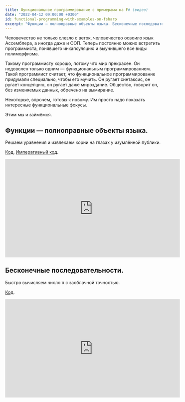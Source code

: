 ```yaml
---
title: Функциональное программирование с примерами на F# (видео)
date: "2022-04-12 09:00:00 +0300"
id: functional-programming-with-examples-on-fsharp
excerpt: "Функции — полноправные объекты языка. Бесконечные последовательности."
---
```


Человечество не только слезло с веток, человечество освоило язык Ассемблера, а иногда даже и ООП. Теперь постоянно можно встретить программиста, понявшего инкапсуляцию и выучившего все виды полиморфизма.

Такому программисту хорошо, потому что мир прекрасен. Он недоволен только одним — функциональным программированием. Такой программист считает, что функциональное программирование придумали специально, чтобы его мучить. Он ругает синтаксис, он ругает концепцию, он ругает даже мироздание. Общество, говорит он, без изменяемых данных, обречено на вымирание.

Некоторые, впрочем, готовы к новому. Им просто надо показать интересные функциональные фокусы.

Этим мы и займёмся.

## Функции — полноправные объекты языка.

Решаем уравнения и извлекаем корни на глазах у изумлённой публики.

[Код](https://github.com/markshevchenko/sifsp/blob/main/sifsp/Functions.fsx),
[Императивный код](https://github.com/markshevchenko/sifsp/blob/main/imperative/main.c).

<div class="video">
    <iframe width="560" height="315" src="https://www.youtube.com/embed/RH1cIyLx73g" title="YouTube video player" frameborder="0" allow="accelerometer; autoplay; clipboard-write; encrypted-media; gyroscope; picture-in-picture" allowfullscreen></iframe>
</div>

## Бесконечные последовательности.

Быстро вычисляем число π с заоблачной точностью.

[Код](https://github.com/markshevchenko/sifsp/blob/main/sifsp/Streams.fsx).

<div class="video">
    <iframe width="560" height="315" src="https://www.youtube.com/embed/u9x2NBwH2B8" title="YouTube video player" frameborder="0" allow="accelerometer; autoplay; clipboard-write; encrypted-media; gyroscope; picture-in-picture" allowfullscreen></iframe>
</div>
